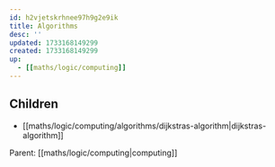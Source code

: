 ```yaml
---
id: h2vjetskrhnee97h9g2e9ik
title: Algorithms
desc: ''
updated: 1733168149299
created: 1733168149299
up:
  - [[maths/logic/computing]]
---
```


<!-- CHILDREN: auto-generated, do not edit -->

## Children
- [[maths/logic/computing/algorithms/dijkstras-algorithm|dijkstras-algorithm]]

<!-- /CHILDREN -->

<!-- PARENT: auto -->
Parent: [[maths/logic/computing|computing]]
<!-- /PARENT -->
